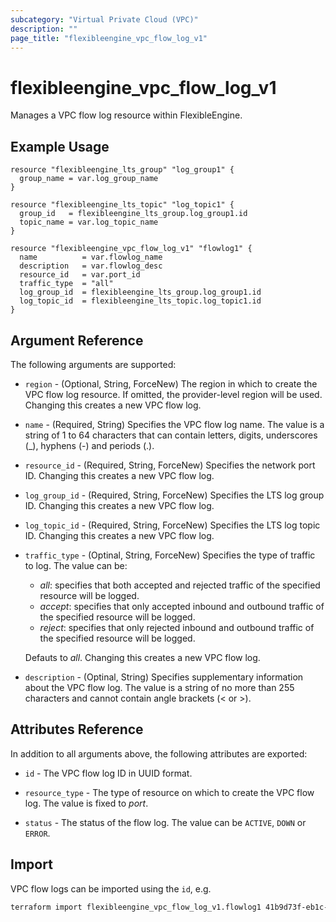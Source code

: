 ```yaml
---
subcategory: "Virtual Private Cloud (VPC)"
description: ""
page_title: "flexibleengine_vpc_flow_log_v1"
---
```


# flexibleengine_vpc_flow_log_v1

Manages a VPC flow log resource within FlexibleEngine.

## Example Usage

```hcl
resource "flexibleengine_lts_group" "log_group1" {
  group_name = var.log_group_name
}

resource "flexibleengine_lts_topic" "log_topic1" {
  group_id   = flexibleengine_lts_group.log_group1.id
  topic_name = var.log_topic_name
}

resource "flexibleengine_vpc_flow_log_v1" "flowlog1" {
  name          = var.flowlog_name
  description   = var.flowlog_desc
  resource_id   = var.port_id
  traffic_type  = "all"
  log_group_id  = flexibleengine_lts_group.log_group1.id
  log_topic_id  = flexibleengine_lts_topic.log_topic1.id
}
```

## Argument Reference

The following arguments are supported:

* `region` - (Optional, String, ForceNew) The region in which to create the VPC flow log resource.
  If omitted, the provider-level region will be used. Changing this creates a new VPC flow log.

* `name` - (Required, String) Specifies the VPC flow log name. The value is a string of 1 to 64 characters
  that can contain letters, digits, underscores (_), hyphens (-) and periods (.).

* `resource_id` - (Required, String, ForceNew) Specifies the network port ID.
  Changing this creates a new VPC flow log.

* `log_group_id` - (Required, String, ForceNew) Specifies the LTS log group ID.
  Changing this creates a new VPC flow log.

* `log_topic_id` - (Required, String, ForceNew) Specifies the LTS log topic ID.
  Changing this creates a new VPC flow log.

* `traffic_type` - (Optinal, String, ForceNew) Specifies the type of traffic to log. The value can be:
  - *all*: specifies that both accepted and rejected traffic of the specified resource will be logged.
  - *accept*: specifies that only accepted inbound and outbound traffic of the specified resource will be logged.
  - *reject*: specifies that only rejected inbound and outbound traffic of the specified resource will be logged.

  Defauts to *all*. Changing this creates a new VPC flow log.

* `description` - (Optinal, String) Specifies supplementary information about the VPC flow log.
  The value is a string of no more than 255 characters and cannot contain angle brackets (< or >).

## Attributes Reference

In addition to all arguments above, the following attributes are exported:

* `id` - The VPC flow log ID in UUID format.

* `resource_type` - The type of resource on which to create the VPC flow log. The value is fixed to *port*.

* `status` - The status of the flow log. The value can be `ACTIVE`, `DOWN` or `ERROR`.

## Import

VPC flow logs can be imported using the `id`, e.g.

```sh
terraform import flexibleengine_vpc_flow_log_v1.flowlog1 41b9d73f-eb1c-4795-a100-59a99b062513
```
